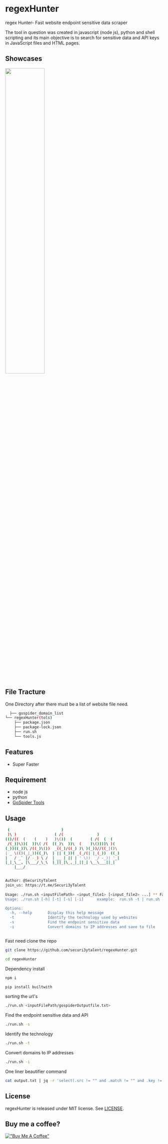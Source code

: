 
# regexHunter

regex Hunter- Fast website endpoint sensitive data scraper

The tool in question was created in javascript (node js), python and shell scripting and its main objective is to search for sensitive data and API keys in JavaScript files and HTML pages.

## Showcases

[<img src="https://github.com/securi3ytalent/regexHunter/blob/main/assets/securi3ytalent.gif" width="50%">](https://youtu.be/coV58aqkgiw "Now in Android: 55")

## File Tracture

One Directory after there must be a list of website file need.

```bash
  ├── gospider_domain_list
└── regexHunter(tols)
    ├── package.json
    ├── package-lock.json
    ├── run.sh
    └── tools.js

```


## Features

- Super Faster



## Requirement
- node js
- python
- [GoSpider Tools](https://github.com/jaeles-project/gospider)



## Usage

```bash
 (                       )                          
 )\ )                 ( /(               )          
(()/((  (    (    )   )\())  (        ( /(  (  (    
 /(_))\))(  ))\( /(  ((_)\  ))\  (    )\())))\ )(   
(_))((_))\ /((_)\())  _((_)/((_) )\ )(_))//((_|()\  
| _ \(()(_|_))((_)\  | || (_))( _(_/(| |_(_))  ((_) 
|   / _` |/ -_) \ /  | __ | || | ' \))  _/ -_)| '_| 
|_|_\__, |\___/_\_\  |_||_|\_,_|_||_| \__\___||_|   
    |___/                                           


Author: @SecurityTalent
join_us: https://t.me/Securi3yTalent
 
Usage: ./run.sh <inputFilePath> <input_file1> [<input_file2> ...] ** Fast need to sorting url's
Usage: ./run.sh [-h] [-t] [-s] [-i]      example:  run.sh -t | run.sh -s | run.sh -i

Options:
  -h, --help       Display this help message
  -t               Identify the technology used by websites
  -s               Find the endpoint sensitive data
  -i               Convert domains to IP addresses and save to file



```


Fast need clone the repo
```bash
git clone https://github.com/securi3ytalent/regexHunter.git
```

```bash
cd regexHunter
```
Dependency install
```bash
npm i
```
```bash
pip install builtwith
```

sorting the url's
```bash
./run.sh <inputFilePath/gospiderOutputfile.txt>
```
Find the endpoint sensitive data and API
```bash
./run.sh -s
```
Identify the technology
```bash
./run.sh -t
```
Convert domains to IP addresses
```bash
./run.sh -i
```
One liner beautifier command
```bash
cat output.txt | jq -r 'select(.src != "" and .match != "" and .key != "") | "Source: \(.src)\nMatch: \(.match)\nKey: \(.key)\n"'

```

## License
regexHunter is released under MIT license. See [LICENSE](https://raw.githubusercontent.com/securi3ytalent/regexHunter/main/assets/LICENSE.txt).

## Buy me a coffee?
[!["Buy Me A Coffee"](https://www.buymeacoffee.com/assets/img/custom_images/orange_img.png)](https://buymeacoffee.com/securitytalent)


